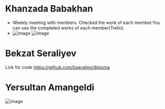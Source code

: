 # Khanzada Babakhan
* Weekly meeting with members. Checked the work of each member.You can see the completed works of each member(Trello).
* ![image](https://user-images.githubusercontent.com/78099157/166158193-1cde31bf-2193-4315-96c5-2f240d567c0f.png)
![image](https://user-images.githubusercontent.com/78099157/166158265-a9152431-b228-4c6f-933c-fb6bcdf49801.png)

# Bekzat Seraliyev
Link for code https://github.com/bseraliev/diploma
# Yersultan Amangeldi
![image](https://user-images.githubusercontent.com/47381215/167789732-ab9eeae9-4ff4-4471-814d-a2f855e046ea.png)

